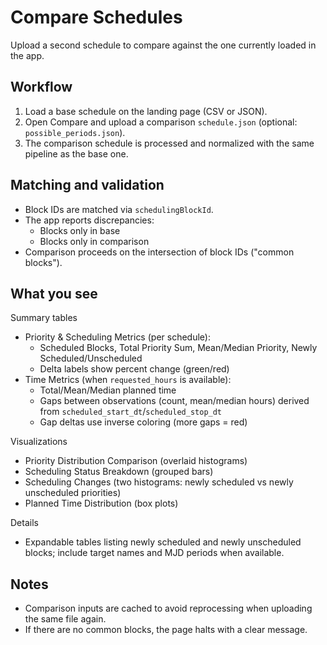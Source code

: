 # Compare Schedules

Upload a second schedule to compare against the one currently loaded in the app.

## Workflow

1) Load a base schedule on the landing page (CSV or JSON).
2) Open Compare and upload a comparison `schedule.json` (optional: `possible_periods.json`).
3) The comparison schedule is processed and normalized with the same pipeline as the base one.

## Matching and validation

- Block IDs are matched via `schedulingBlockId`.
- The app reports discrepancies:
  - Blocks only in base
  - Blocks only in comparison
- Comparison proceeds on the intersection of block IDs ("common blocks").

## What you see

Summary tables
- Priority & Scheduling Metrics (per schedule):
  - Scheduled Blocks, Total Priority Sum, Mean/Median Priority, Newly Scheduled/Unscheduled
  - Delta labels show percent change (green/red)
- Time Metrics (when `requested_hours` is available):
  - Total/Mean/Median planned time
  - Gaps between observations (count, mean/median hours) derived from `scheduled_start_dt`/`scheduled_stop_dt`
  - Gap deltas use inverse coloring (more gaps = red)

Visualizations
- Priority Distribution Comparison (overlaid histograms)
- Scheduling Status Breakdown (grouped bars)
- Scheduling Changes (two histograms: newly scheduled vs newly unscheduled priorities)
- Planned Time Distribution (box plots)

Details
- Expandable tables listing newly scheduled and newly unscheduled blocks; include target names and MJD periods when available.

## Notes

- Comparison inputs are cached to avoid reprocessing when uploading the same file again.
- If there are no common blocks, the page halts with a clear message.
